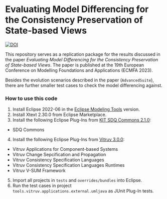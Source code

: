 # Evaluating Model Differencing for the Consistency Preservation of State-based Views
[![DOI](https://zenodo.org/badge/488912606.svg)](https://zenodo.org/badge/latestdoi/488912606)

This repository serves as a replication package for the results discussed in the paper _Evaluating Model Differencing for the Consistency Preservation of State-based Views_.
The paper is published at the 19th European Conference on Modelling Foundations and Applications (ECMFA 2023).

Besides the evolution scenarios described in the paper (`AdvancedSuite`), there are further smaller test cases to check the model differencing against.


### How to use this code

1. Install Eclipse 2022-06 in the [Eclipse Modeling Tools](https://www.eclipse.org/downloads/packages/release/2022-06/r/eclipse-modeling-tools) version.
2. Install Xtext 2.30.0 from Eclipse Marketplace.
3. Install the following Eclipse Plug-Ins from [KIT SDQ Commons 2.1.0](https://kit-sdq.github.io/updatesite/release/commons/2.1.0):
  - SDQ Commons
4. Install the following Eclipse Plug-Ins from [Vitruv 3.0.0](https://vitruv.tools/updatesite/release/aggregated/3.0.0):
  - Vitruv Applications for Component-based Systems
  - Vitruv Change Sepcification and Propagation
  - Vitruv Consistency Specification Languages
  - Vitruv Consistency Specification Languages Runtimes
  - Vitruv V-SUM Framework
5. Import all projects in `tests` and `overrides/bundles` into Eclipse.
6. Run the test cases in project `tools.vitruv.applications.external.umljava` as JUnit Plug-In tests.
